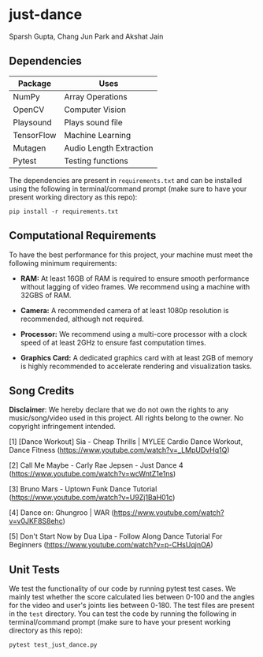 # just-dance

Sparsh Gupta, Chang Jun Park and Akshat Jain

## Dependencies

| Package    | Uses                    |
|------------|-------------------------|
| NumPy      | Array Operations        |
| OpenCV     | Computer Vision         |
| Playsound  | Plays sound file        |
| TensorFlow | Machine Learning        |
| Mutagen    | Audio Length Extraction |
| Pytest     | Testing functions       |


 The dependencies are present in `requirements.txt` and can be installed using the following in terminal/command prompt (make sure to have your present working directory as this repo):
 
 ```
 pip install -r requirements.txt
 ```


## Computational Requirements

To have the best performance for this project, your machine must meet the following minimum requirements:

- **RAM:** At least 16GB of RAM is required to ensure smooth performance without lagging of video frames. We recommend using a machine with 32GBS of RAM.

- **Camera:** A recommended camera of at least 1080p resolution is recommended, although not required.

- **Processor:** We recommend using a multi-core processor with a clock speed of at least 2GHz to ensure fast computation times.

- **Graphics Card:** A dedicated graphics card with at least 2GB of memory is highly recommended to accelerate rendering and visualization tasks.


## Song Credits

**Disclaimer**: We hereby declare that we do not own the rights to any music/song/video used in this project.
All rights belong to the owner.
No copyright infringement intended.

[1] [Dance Workout] Sia - Cheap Thrills | MYLEE Cardio Dance Workout, Dance Fitness (https://www.youtube.com/watch?v=_LMpUDvHq1Q)

[2] Call Me Maybe - Carly Rae Jepsen - Just Dance 4 (https://www.youtube.com/watch?v=wcWntZ1e1ns)

[3] Bruno Mars - Uptown Funk Dance Tutorial (https://www.youtube.com/watch?v=U9Zj1BaH01c)

[4] Dance on: Ghungroo | WAR (https://www.youtube.com/watch?v=v0JKF8S8ehc)

[5] Don't Start Now by Dua Lipa - Follow Along Dance Tutorial For Beginners (https://www.youtube.com/watch?v=p-CHsUqjnOA)

## Unit Tests

We test the functionality of our code by running pytest test cases. 
We mainly test whether the score calculated lies between 0-100 and the angles for the video and user's joints lies between 0-180.
The test files are present in the `test` directory. You can test the code by running the following in terminal/command prompt (make sure to have your present working directory as this repo):

```
pytest test_just_dance.py
```
